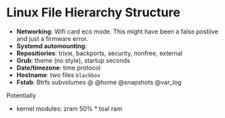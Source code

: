 # Linux File Hierarchy Structure

- **Networking**: Wifi card eco mode. This might have been a false postiive and just a firmware error.
- **Systemd automounting**: 
- **Repositiories**: trixie, backports, security, nonfree, external 
- **Grub**: theme (no style), startup seconds
- **Date/timezone**: time protocol
- **Hostname**: two files `blackbox`
- **Fstab**: Btrfs subvolumes @ @home @snapshots @var_log

Potentially
- kernel modules: zram 50% * toal ram
